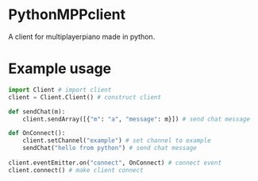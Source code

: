 # PythonMPPclient
A client for multiplayerpiano made in python.


# Example usage
```python
import Client # import client
client = Client.Client() # construct client

def sendChat(m):
    client.sendArray([{"m": "a", "message": m}]) # send chat message

def OnConnect():
    client.setChannel("example") # set channel to example
    sendChat("hello from python") # send chat message
    
client.eventEmitter.on("connect", OnConnect) # connect event
client.connect() # make client connect
```
